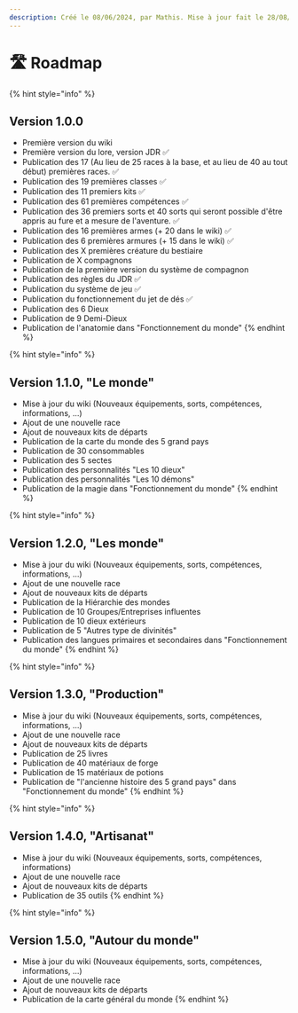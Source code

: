 ```yaml
---
description: Créé le 08/06/2024, par Mathis. Mise à jour fait le 28/08/2024
---
```


# 🛣️ Roadmap

{% hint style="info" %}
## Version 1.0.0

* Première version du wiki
* Première version du lore, version JDR ✅
* Publication des 17 (Au lieu de 25 races à la base, et au lieu de 40 au tout début) premières races. ✅
* Publication des 19 premières classes ✅
* Publication des 11 premiers kits ✅
* Publication des 61 premières compétences ✅
* Publication des 36 premiers sorts et 40 sorts qui seront possible d'être appris au fure et a mesure de l'aventure. ✅
* Publication des 16 premières armes (+ 20 dans le wiki) ✅
* Publication des 6 premières armures (+ 15 dans le wiki) ✅
* Publication des X premières créature du bestiaire
* Publication de X compagnons
* Publication de la première version du système de compagnon
* Publication des règles du JDR ✅
* Publication du système de jeu ✅
* Publication du fonctionnement du jet de dés ✅
* Publication des 6 Dieux
* Publication de 9 Demi-Dieux
* Publication de l'anatomie dans "Fonctionnement du monde"
{% endhint %}

{% hint style="info" %}
## Version 1.1.0, "Le monde"

* Mise à jour du wiki (Nouveaux équipements, sorts, compétences, informations, ...)
* Ajout de une nouvelle race
* Ajout de nouveaux kits de départs
* Publication de la carte du monde des 5 grand pays
* Publication de 30 consommables
* Publication des 5 sectes
* Publication des personnalités "Les 10 dieux"
* Publication des personnalités "Les 10 démons"
* Publication de la magie dans "Fonctionnement du monde"
{% endhint %}

{% hint style="info" %}
## Version 1.2.0, "Les monde"

* Mise à jour du wiki (Nouveaux équipements, sorts, compétences, informations, ...)
* Ajout de une nouvelle race
* Ajout de nouveaux kits de départs
* Publication de la Hiérarchie des mondes
* Publication de 10 Groupes/Entreprises influentes
* Publication de 10 dieux extérieurs
* Publication de 5 "Autres type de divinités"
* Publication des langues primaires et secondaires dans "Fonctionnement du monde"
{% endhint %}

{% hint style="info" %}
## Version 1.3.0, "Production"

* Mise à jour du wiki (Nouveaux équipements, sorts, compétences, informations, ...)
* Ajout de une nouvelle race
* Ajout de nouveaux kits de départs
* Publication de 25 livres
* Publication de 40 matériaux de forge
* Publication de 15 matériaux de potions
* Publication de "l'ancienne histoire des 5 grand pays" dans "Fonctionnement du monde"
{% endhint %}

{% hint style="info" %}
## Version 1.4.0, "Artisanat"

* Mise à jour du wiki (Nouveaux équipements, sorts, compétences, informations)
* Ajout de une nouvelle race
* Ajout de nouveaux kits de départs
* Publication de 35 outils
{% endhint %}

{% hint style="info" %}
## Version 1.5.0, "Autour du monde"

* Mise à jour du wiki (Nouveaux équipements, sorts, compétences, informations, ...)
* Ajout de une nouvelle race
* Ajout de nouveaux kits de départs
* Publication de la carte général du monde
{% endhint %}
